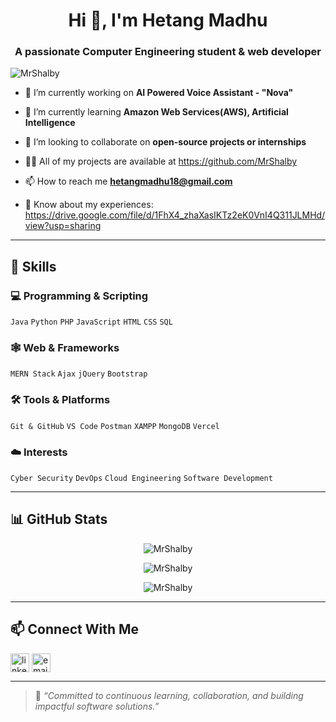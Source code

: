 <h1 align="center">Hi 👋, I'm Hetang Madhu</h1>
<h3 align="center">A passionate Computer Engineering student & web developer</h3>

<p align="left"> <img src="https://komarev.com/ghpvc/?username=MrShalby&label=Profile%20views&color=0e75b6&style=flat" alt="MrShalby" /> </p>

- 🔭 I’m currently working on **AI Powered Voice Assistant - "Nova"**

- 🌱 I’m currently learning **Amazon Web Services(AWS), Artificial Intelligence**

- 👯 I’m looking to collaborate on **open-source projects or internships**

- 👨‍💻 All of my projects are available at https://github.com/MrShalby

- 📫 How to reach me **hetangmadhu18@gmail.com** 

- 📄 Know about my experiences: https://drive.google.com/file/d/1FhX4_zhaXasIKTz2eK0VnI4Q311JLMHd/view?usp=sharing

---

## 🧠 Skills

### 💻 Programming & Scripting
 `Java` `Python` `PHP` `JavaScript` `HTML` `CSS` `SQL`

### 🕸️ Web & Frameworks
`MERN Stack` `Ajax` `jQuery`  `Bootstrap`

### 🛠️ Tools & Platforms
`Git & GitHub` `VS Code` `Postman` `XAMPP`  `MongoDB`  `Vercel`

### ☁️ Interests
`Cyber Security` `DevOps` `Cloud Engineering` `Software Development` 

---

## 📊 GitHub Stats

<p align="center">
  <img src="https://github-readme-stats.vercel.app/api?username=MrShalby&show_icons=true&locale=en" alt="MrShalby" />
</p>

<p align="center">
  <img src="https://github-readme-streak-stats.herokuapp.com/?user=MrShalby" alt="MrShalby" />
</p>

<p align="center">
  <img src="https://github-readme-stats.vercel.app/api/top-langs/?username=MrShalby&layout=compact" alt="MrShalby" />
</p>

---

## 📫 Connect With Me

<p align="left">
  <a href="https://www.linkedin.com/in/hetang-madhu/" target="blank"><img align="center" src="https://cdn-icons-png.flaticon.com/512/174/174857.png" alt="linkedin" height="30" width="30" /></a>
  <a href="mailto:hetangmadhu18@gmail.com"><img align="center" src="https://cdn-icons-png.flaticon.com/512/732/732200.png" alt="email" height="30" width="30" /></a>
</p>

---

> 🎯 *“Committed to continuous learning, collaboration, and building impactful software solutions.”*
